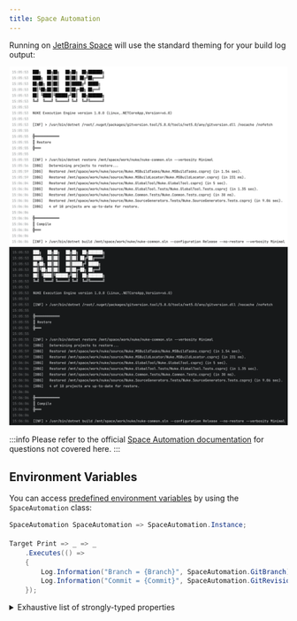 ```yaml
---
title: Space Automation
---
```


Running on [JetBrains Space](https://www.jetbrains.com/space/) will use the standard theming for your build log output:

![Space Automation Log Output](space-automation-light.webp#gh-light-mode-only)
![Space Automation Log Output](space-automation-dark.webp#gh-dark-mode-only)

:::info
Please refer to the official [Space Automation documentation](https://www.jetbrains.com/help/space/getting-started.html) for questions not covered here.
:::

## Environment Variables

You can access [predefined environment variables](https://www.jetbrains.com/help/space/automation-environment-variables.html) by using the `SpaceAutomation` class:

```csharp
SpaceAutomation SpaceAutomation => SpaceAutomation.Instance;

Target Print => _ => _
    .Executes(() =>
    {
        Log.Information("Branch = {Branch}", SpaceAutomation.GitBranch);
        Log.Information("Commit = {Commit}", SpaceAutomation.GitRevision);
    });
```

<details>
<summary>Exhaustive list of strongly-typed properties</summary>

```csharp
class SpaceAutomation
{
    string ApiUrl          { get; }
    string ClientId        { get; }
    string ClientSecret    { get; }
    string ExecutionNumber { get; }
    string GitBranch       { get; }
    string GitRevision     { get; }
    string ProjectKey      { get; }
    string RepositoryName  { get; }
}
```

</details>
